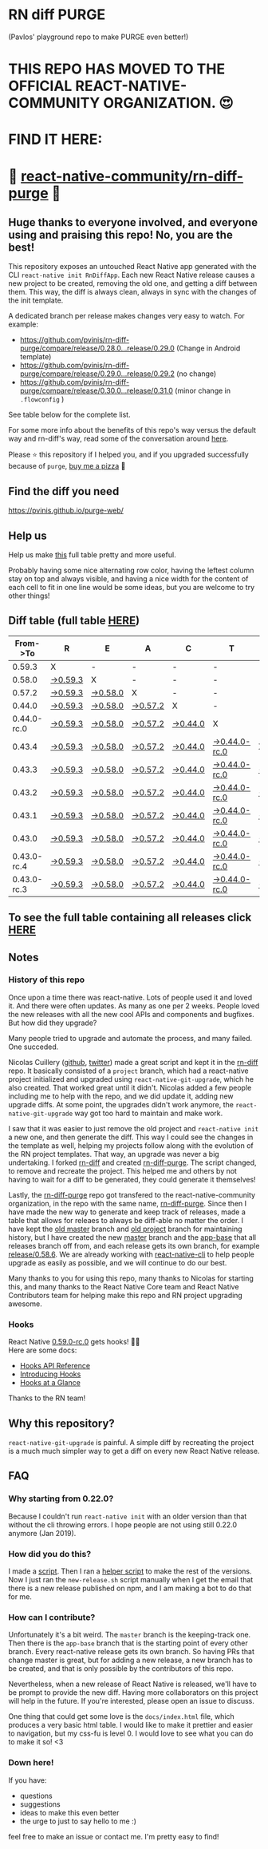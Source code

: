 # RN diff PURGE
(Pavlos' playground repo to make PURGE even better!)

# THIS REPO HAS MOVED TO THE OFFICIAL REACT-NATIVE-COMMUNITY ORGANIZATION. 😍
# FIND IT HERE:  
# 💪 [react-native-community/rn-diff-purge](https://github.com/react-native-community/rn-diff-purge) 🎉
## Huge thanks to everyone involved, and everyone using and praising this repo! No, you are the best!

This repository exposes an untouched React Native app generated with the CLI
`react-native init RnDiffApp`. Each new React Native release causes a new project to be created, removing the old one, and getting a diff between them. This way, the diff is always clean, always in sync with the changes of the init template.

A dedicated branch per release makes changes very easy
to watch. For example:

* https://github.com/pvinis/rn-diff-purge/compare/release/0.28.0...release/0.29.0
(Change in Android template)
* https://github.com/pvinis/rn-diff-purge/compare/release/0.29.0...release/0.29.2
(no change)
* https://github.com/pvinis/rn-diff-purge/compare/release/0.30.0...release/0.31.0
(minor change in `.flowconfig` )

See table below for the complete list.

For some more info about the benefits of this repo's way versus the default way and rn-diff's way, read some of the conversation around [here](https://github.com/react-native-community/discussions-and-proposals/issues/68#issuecomment-452227478).

Please :star: this repository if I helped you, and if you upgraded successfully because of `purge`, [buy me a pizza](https://www.buymeacoffee.com/DGWwHVZ4s) :pizza:

## Find the diff you need
https://pvinis.github.io/purge-web/

## Help us
Help us make [this](https://pvinis.github.io/rn-diff-purge) full table pretty and more useful.

Probably having some nice alternating row color, having the leftest column stay on top and always visible, and having a nice width for the content of each cell to fit in one line would be some ideas, but you are welcome to try other things!

## Diff table (full table [HERE](https://pvinis.github.io/rn-diff-purge))

| From->To    | R                                                                                               | E                                                                                               | A                                                                                               | C                                                                                               | T                                                                                                         |                                                                                                 | N                                                                                               | A                                                                                               | T                                                                                               | I                                                                                               | V                                                                                                         | E   |
| ----------- | ----------------------------------------------------------------------------------------------- | ----------------------------------------------------------------------------------------------- | ----------------------------------------------------------------------------------------------- | ----------------------------------------------------------------------------------------------- | --------------------------------------------------------------------------------------------------------- | ----------------------------------------------------------------------------------------------- | ----------------------------------------------------------------------------------------------- | ----------------------------------------------------------------------------------------------- | ----------------------------------------------------------------------------------------------- | ----------------------------------------------------------------------------------------------- | --------------------------------------------------------------------------------------------------------- | --- |
| 0.59.3      | X                                                                                               | -                                                                                               | -                                                                                               | -                                                                                               | -                                                                                                         | -                                                                                               | -                                                                                               | -                                                                                               | -                                                                                               | -                                                                                               | -                                                                                                         | -   |
| 0.58.0      | [->0.59.3](https://github.com/pvinis/rn-diff-purge/compare/release/0.58.0..release/0.59.3)      | X                                                                                               | -                                                                                               | -                                                                                               | -                                                                                                         | -                                                                                               | -                                                                                               | -                                                                                               | -                                                                                               | -                                                                                               | -                                                                                                         | -   |
| 0.57.2      | [->0.59.3](https://github.com/pvinis/rn-diff-purge/compare/release/0.57.2..release/0.59.3)      | [->0.58.0](https://github.com/pvinis/rn-diff-purge/compare/release/0.57.2..release/0.58.0)      | X                                                                                               | -                                                                                               | -                                                                                                         | -                                                                                               | -                                                                                               | -                                                                                               | -                                                                                               | -                                                                                               | -                                                                                                         | -   |
| 0.44.0      | [->0.59.3](https://github.com/pvinis/rn-diff-purge/compare/release/0.44.0..release/0.59.3)      | [->0.58.0](https://github.com/pvinis/rn-diff-purge/compare/release/0.44.0..release/0.58.0)      | [->0.57.2](https://github.com/pvinis/rn-diff-purge/compare/release/0.44.0..release/0.57.2)      | X                                                                                               | -                                                                                                         | -                                                                                               | -                                                                                               | -                                                                                               | -                                                                                               | -                                                                                               | -                                                                                                         | -   |
| 0.44.0-rc.0 | [->0.59.3](https://github.com/pvinis/rn-diff-purge/compare/release/0.44.0-rc.0..release/0.59.3) | [->0.58.0](https://github.com/pvinis/rn-diff-purge/compare/release/0.44.0-rc.0..release/0.58.0) | [->0.57.2](https://github.com/pvinis/rn-diff-purge/compare/release/0.44.0-rc.0..release/0.57.2) | [->0.44.0](https://github.com/pvinis/rn-diff-purge/compare/release/0.44.0-rc.0..release/0.44.0) | X                                                                                                         | -                                                                                               | -                                                                                               | -                                                                                               | -                                                                                               | -                                                                                               | -                                                                                                         | -   |
| 0.43.4      | [->0.59.3](https://github.com/pvinis/rn-diff-purge/compare/release/0.43.4..release/0.59.3)      | [->0.58.0](https://github.com/pvinis/rn-diff-purge/compare/release/0.43.4..release/0.58.0)      | [->0.57.2](https://github.com/pvinis/rn-diff-purge/compare/release/0.43.4..release/0.57.2)      | [->0.44.0](https://github.com/pvinis/rn-diff-purge/compare/release/0.43.4..release/0.44.0)      | [->0.44.0-rc.0](https://github.com/pvinis/rn-diff-purge/compare/release/0.43.4..release/0.44.0-rc.0)      | X                                                                                               | -                                                                                               | -                                                                                               | -                                                                                               | -                                                                                               | -                                                                                                         | -   |
| 0.43.3      | [->0.59.3](https://github.com/pvinis/rn-diff-purge/compare/release/0.43.3..release/0.59.3)      | [->0.58.0](https://github.com/pvinis/rn-diff-purge/compare/release/0.43.3..release/0.58.0)      | [->0.57.2](https://github.com/pvinis/rn-diff-purge/compare/release/0.43.3..release/0.57.2)      | [->0.44.0](https://github.com/pvinis/rn-diff-purge/compare/release/0.43.3..release/0.44.0)      | [->0.44.0-rc.0](https://github.com/pvinis/rn-diff-purge/compare/release/0.43.3..release/0.44.0-rc.0)      | [->0.43.4](https://github.com/pvinis/rn-diff-purge/compare/release/0.43.3..release/0.43.4)      | X                                                                                               | -                                                                                               | -                                                                                               | -                                                                                               | -                                                                                                         | -   |
| 0.43.2      | [->0.59.3](https://github.com/pvinis/rn-diff-purge/compare/release/0.43.2..release/0.59.3)      | [->0.58.0](https://github.com/pvinis/rn-diff-purge/compare/release/0.43.2..release/0.58.0)      | [->0.57.2](https://github.com/pvinis/rn-diff-purge/compare/release/0.43.2..release/0.57.2)      | [->0.44.0](https://github.com/pvinis/rn-diff-purge/compare/release/0.43.2..release/0.44.0)      | [->0.44.0-rc.0](https://github.com/pvinis/rn-diff-purge/compare/release/0.43.2..release/0.44.0-rc.0)      | [->0.43.4](https://github.com/pvinis/rn-diff-purge/compare/release/0.43.2..release/0.43.4)      | [->0.43.3](https://github.com/pvinis/rn-diff-purge/compare/release/0.43.2..release/0.43.3)      | X                                                                                               | -                                                                                               | -                                                                                               | -                                                                                                         | -   |
| 0.43.1      | [->0.59.3](https://github.com/pvinis/rn-diff-purge/compare/release/0.43.1..release/0.59.3)      | [->0.58.0](https://github.com/pvinis/rn-diff-purge/compare/release/0.43.1..release/0.58.0)      | [->0.57.2](https://github.com/pvinis/rn-diff-purge/compare/release/0.43.1..release/0.57.2)      | [->0.44.0](https://github.com/pvinis/rn-diff-purge/compare/release/0.43.1..release/0.44.0)      | [->0.44.0-rc.0](https://github.com/pvinis/rn-diff-purge/compare/release/0.43.1..release/0.44.0-rc.0)      | [->0.43.4](https://github.com/pvinis/rn-diff-purge/compare/release/0.43.1..release/0.43.4)      | [->0.43.3](https://github.com/pvinis/rn-diff-purge/compare/release/0.43.1..release/0.43.3)      | [->0.43.2](https://github.com/pvinis/rn-diff-purge/compare/release/0.43.1..release/0.43.2)      | X                                                                                               | -                                                                                               | -                                                                                                         | -   |
| 0.43.0      | [->0.59.3](https://github.com/pvinis/rn-diff-purge/compare/release/0.43.0..release/0.59.3)      | [->0.58.0](https://github.com/pvinis/rn-diff-purge/compare/release/0.43.0..release/0.58.0)      | [->0.57.2](https://github.com/pvinis/rn-diff-purge/compare/release/0.43.0..release/0.57.2)      | [->0.44.0](https://github.com/pvinis/rn-diff-purge/compare/release/0.43.0..release/0.44.0)      | [->0.44.0-rc.0](https://github.com/pvinis/rn-diff-purge/compare/release/0.43.0..release/0.44.0-rc.0)      | [->0.43.4](https://github.com/pvinis/rn-diff-purge/compare/release/0.43.0..release/0.43.4)      | [->0.43.3](https://github.com/pvinis/rn-diff-purge/compare/release/0.43.0..release/0.43.3)      | [->0.43.2](https://github.com/pvinis/rn-diff-purge/compare/release/0.43.0..release/0.43.2)      | [->0.43.1](https://github.com/pvinis/rn-diff-purge/compare/release/0.43.0..release/0.43.1)      | X                                                                                               | -                                                                                                         | -   |
| 0.43.0-rc.4 | [->0.59.3](https://github.com/pvinis/rn-diff-purge/compare/release/0.43.0-rc.4..release/0.59.3) | [->0.58.0](https://github.com/pvinis/rn-diff-purge/compare/release/0.43.0-rc.4..release/0.58.0) | [->0.57.2](https://github.com/pvinis/rn-diff-purge/compare/release/0.43.0-rc.4..release/0.57.2) | [->0.44.0](https://github.com/pvinis/rn-diff-purge/compare/release/0.43.0-rc.4..release/0.44.0) | [->0.44.0-rc.0](https://github.com/pvinis/rn-diff-purge/compare/release/0.43.0-rc.4..release/0.44.0-rc.0) | [->0.43.4](https://github.com/pvinis/rn-diff-purge/compare/release/0.43.0-rc.4..release/0.43.4) | [->0.43.3](https://github.com/pvinis/rn-diff-purge/compare/release/0.43.0-rc.4..release/0.43.3) | [->0.43.2](https://github.com/pvinis/rn-diff-purge/compare/release/0.43.0-rc.4..release/0.43.2) | [->0.43.1](https://github.com/pvinis/rn-diff-purge/compare/release/0.43.0-rc.4..release/0.43.1) | [->0.43.0](https://github.com/pvinis/rn-diff-purge/compare/release/0.43.0-rc.4..release/0.43.0) | X                                                                                                         | -   |
| 0.43.0-rc.3 | [->0.59.3](https://github.com/pvinis/rn-diff-purge/compare/release/0.43.0-rc.3..release/0.59.3) | [->0.58.0](https://github.com/pvinis/rn-diff-purge/compare/release/0.43.0-rc.3..release/0.58.0) | [->0.57.2](https://github.com/pvinis/rn-diff-purge/compare/release/0.43.0-rc.3..release/0.57.2) | [->0.44.0](https://github.com/pvinis/rn-diff-purge/compare/release/0.43.0-rc.3..release/0.44.0) | [->0.44.0-rc.0](https://github.com/pvinis/rn-diff-purge/compare/release/0.43.0-rc.3..release/0.44.0-rc.0) | [->0.43.4](https://github.com/pvinis/rn-diff-purge/compare/release/0.43.0-rc.3..release/0.43.4) | [->0.43.3](https://github.com/pvinis/rn-diff-purge/compare/release/0.43.0-rc.3..release/0.43.3) | [->0.43.2](https://github.com/pvinis/rn-diff-purge/compare/release/0.43.0-rc.3..release/0.43.2) | [->0.43.1](https://github.com/pvinis/rn-diff-purge/compare/release/0.43.0-rc.3..release/0.43.1) | [->0.43.0](https://github.com/pvinis/rn-diff-purge/compare/release/0.43.0-rc.3..release/0.43.0) | [->0.43.0-rc.4](https://github.com/pvinis/rn-diff-purge/compare/release/0.43.0-rc.3..release/0.43.0-rc.4) | X   |

## To see the full table containing all releases click [HERE](https://pvinis.github.io/rn-diff-purge)

## Notes

### History of this repo

Once upon a time there was react-native. Lots of people used it and loved it. And there were often updates. As many as one per 2 weeks. People loved the new releases with all the new cool APIs and components and bugfixes. But how did they upgrade?

Many people tried to upgrade and automate the process, and many failed. One succeded.

Nicolas Cuillery ([github](https://github.com/ncuillery), [twitter](https://twitter.com/ncuillery)) made a great script and kept it in the [rn-diff](https://github.com/ncuillery/rn-diff) repo. It basically consisted of a `project` branch, which had a react-native project initialized and upgraded using `react-native-git-upgrade`, which he also created. That worked great until it didn't. Nicolas added a few people including me to help with the repo, and we did update it, adding new upgrade diffs. At some point, the upgrades didn't work anymore, the `react-native-git-upgrade` way got too hard to maintain and make work.

I saw that it was easier to just remove the old project and `react-native init` a new one, and then generate the diff. This way I could see the changes in the template as well, helping my projects follow along with the evolution of the RN project templates. That way, an upgrade was never a big undertaking. I forked [rn-diff](https://github.com/ncuillery/rn-diff) and created [rn-diff-purge](https://github.com/pvinis/rn-diff-purge). The script changed, to remove and recreate the project. This helped me and others by not having to wait for a diff to be generated, they could generate it themselves!

Lastly, the [rn-diff-purge](https://github.com/pvinis/rn-diff-purge) repo got transfered to the react-native-community organization, in the repo with the same name, [rn-diff-purge](https://github.com/react-native-community/rn-diff-purge). Since then I have made the new way to generate and keep track of releases, made a table that allows for releaes to always be diff-able no matter the order. I have kept the [old master](https://github.com/pvinis/rn-diff-purge/tree/old/master) branch and [old project](https://github.com/pvinis/rn-diff-purge/tree/old/project) branch for maintaining history, but I have created the new [master](https://github.com/pvinis/rn-diff-purge/tree/master) branch and the [app-base](https://github.com/pvinis/rn-diff-purge/tree/app-base) that all releases branch off from, and each release gets its own branch, for example [release/0.58.6](https://github.com/pvinis/rn-diff-purge/tree/release/0.58.6). We are already working with [react-native-cli](https://github.com/react-native-community/react-native-cli) to help people upgrade as easily as possible, and we will continue to do our best.

Many thanks to you for using this repo, many thanks to Nicolas for starting this, and many thanks to the React Native Core team and React Native Contributors team for helping make this repo and RN project upgrading awesome.

### Hooks
React Native [0.59.0-rc.0](https://github.com/pvinis/rn-diff-purge#version-changes) gets hooks! 🎉🥳  
Here are some docs:
- [Hooks API Reference](https://reactjs.org/docs/hooks-reference.html)
- [Introducing Hooks](https://reactjs.org/docs/hooks-intro.html)
- [Hooks at a Glance](https://reactjs.org/docs/hooks-overview.html)

Thanks to the RN team!

## Why this repository?
`react-native-git-upgrade` is painful. A simple diff by recreating the project is a much much simpler way to get a diff on every new React Native release.

## FAQ

### Why starting from 0.22.0?

Because I couldn't run `react-native init` with an older version than that without the cli throwing errors. I hope people are not using still 0.22.0 anymore (Jan 2019).

### How did you do this?

I made a [script](https://github.com/pvinis/rn-diff-purge/blob/master/new-release.sh). Then I ran a [helper script](https://github.com/pvinis/rn-diff-purge/blob/master/new-release.sh) to make the rest of the versions.
Now I just ran the `new-release.sh` script manually when I get the email that there is a new release published on npm, and I am making a bot to do that for me.

### How can I contribute?

Unfortunately it's a bit weird. The `master` branch is the keeping-track one. Then there is the `app-base` branch that is the starting point of every other branch. Every react-native release gets its own branch. So having PRs that change master is great, but for adding a new release, a new branch has to be created, and that is only possible by the contributors of this repo.

Nevertheless, when a new release of React Native is released, we'll have to be prompt to provide
the new diff. Having more collaborators on this project will help in the future. If you're interested, please open an issue to discuss.

One thing that could get some love is the `docs/index.html` file, which produces a very basic html table. I would like to make it prettier and easier to navigation, but my css-fu is level 0. I would love to see what you can do to make it so! <3

### Down here!

If you have: 
- questions
- suggestions
- ideas to make this even better
- the urge to just to say hello to me :)

feel free to make an issue or contact me. I'm pretty easy to find!

